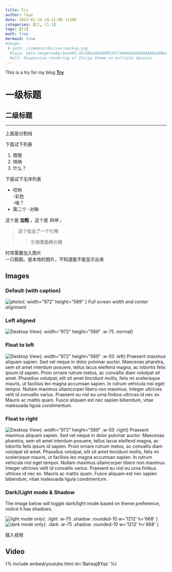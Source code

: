 ```yaml
---
title: Try
author: faye
date: 2023-02-24 19:11:00 +1100
categories: [C1, C1-1]
tags: [t1]
math: true
mermaid: true
#image:
 # path: /commons/devices-mockup.png
  #lqip: data:image/webp;base64,UklGRpoAAABXRUJQVlA4WAoAAAAQAAAADwAABwAAQUxQSDIAAAARL0AmbZurmr57yyIiqE8oiG0bejIYEQTgqiDA9vqnsUSI6H+oAERp2HZ65qP/VIAWAFZQOCBCAAAA8AEAnQEqEAAIAAVAfCWkAALp8sF8rgRgAP7o9FDvMCkMde9PK7euH5M1m6VWoDXf2FkP3BqV0ZYbO6NA/VFIAAAA
  #alt: Responsive rendering of Chirpy theme on multiple devices.
---
```


This is a try for my blog [**Try**](https://faye4250.github.io/about/)


# 一级标题

## 二级标题

----------

上面是分割线

下面试下列表

1. 嗯嗯  
2. 呐呐  
3. 什么？

下面试下无序列表

- 哎哟  
  -彩色  
    -啥？  
- 第二个
  -对嘛


这个是 **加粗** ，这个是 *斜体* ，

> 这个给出了一个引用  
  >> 引用里面再引用


时常需要加入图片  
一只鹅鹅。是本地的图片，不知道能不能显示出来

## Images

### Default (with caption)

![photo]({{https://faye4250.github.io/}}/assets/images/20230224/DSCF3512.jpg){: width="972" height="589" }
_Full screen width and center alignment_

### Left aligned

![Desktop View](/posts/20230224/DSCF3512.jpg){: width="972" height="589" .w-75 .normal}

### Float to left

![Desktop View](/posts/20230224/DSCF3512.jpg){: width="972" height="589" .w-50 .left}
Praesent maximus aliquam sapien. Sed vel neque in dolor pulvinar auctor. Maecenas pharetra, sem sit amet interdum posuere, tellus lacus eleifend magna, ac lobortis felis ipsum id sapien. Proin ornare rutrum metus, ac convallis diam volutpat sit amet. Phasellus volutpat, elit sit amet tincidunt mollis, felis mi scelerisque mauris, ut facilisis leo magna accumsan sapien. In rutrum vehicula nisl eget tempor. Nullam maximus ullamcorper libero non maximus. Integer ultricies velit id convallis varius. Praesent eu nisl eu urna finibus ultrices id nec ex. Mauris ac mattis quam. Fusce aliquam est nec sapien bibendum, vitae malesuada ligula condimentum.

### Float to right

![Desktop View](/posts/20230224/DSCF3512.jpg){: width="972" height="589" .w-50 .right}
Praesent maximus aliquam sapien. Sed vel neque in dolor pulvinar auctor. Maecenas pharetra, sem sit amet interdum posuere, tellus lacus eleifend magna, ac lobortis felis ipsum id sapien. Proin ornare rutrum metus, ac convallis diam volutpat sit amet. Phasellus volutpat, elit sit amet tincidunt mollis, felis mi scelerisque mauris, ut facilisis leo magna accumsan sapien. In rutrum vehicula nisl eget tempor. Nullam maximus ullamcorper libero non maximus. Integer ultricies velit id convallis varius. Praesent eu nisl eu urna finibus ultrices id nec ex. Mauris ac mattis quam. Fusce aliquam est nec sapien bibendum, vitae malesuada ligula condimentum.

### Dark/Light mode & Shadow

The image below will toggle dark/light mode based on theme preference, notice it has shadows.

![light mode only](/posts/20230224/DSCF3512.jpg){: .light .w-75 .shadow .rounded-10 w='1212' h='668' }
![dark mode only](/posts/20230224/DSCF3512.jpg){: .dark .w-75 .shadow .rounded-10 w='1212' h='668' }


插入视频

## Video

{% include embed/youtube.html id='Balreaj8Yqs' %}

